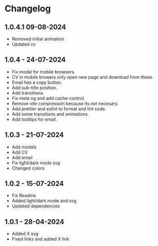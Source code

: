 # Changelog

## 1.0.4.1 09-08-2024

- Removed initial animation
- Updated cv

## 1.0.4 - 24-07-2024

- Fix modal for mobile browsers.
- CV in mobile browers only open new page and download from these.
- Email has a copy button.
- Add sub-title position.
- Add transitions.
- Fix meta og and add cache-control.
- Remove vite compression because its not necesary.
- Add prettier and eslint to format and lint code.
- Add some transitions and animations.
- Add tooltips for email.

## 1.0.3 - 21-07-2024

- Add modals
- Add CV
- Add email
- Fix light/dark mode svg
- Changed colors

## 1.0.2 - 15-07-2024

- Fix Readme
- Added light/dark mode and svg
- Updated dependencies

## 1.0.1 - 28-04-2024

- Added X svg
- Fixed links and added X link
